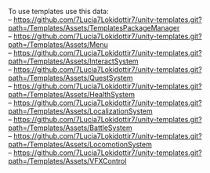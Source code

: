 To use templates use this data: <br>
– https://github.com/7Lucia7Lokidottir7/unity-templates.git?path=/Templates/Assets/TemplatesPackageManager <br>
– https://github.com/7Lucia7Lokidottir7/unity-templates.git?path=/Templates/Assets/Menu <br>
– https://github.com/7Lucia7Lokidottir7/unity-templates.git?path=/Templates/Assets/InteractSystem <br>
– https://github.com/7Lucia7Lokidottir7/unity-templates.git?path=/Templates/Assets/QuestSystem <br>
– https://github.com/7Lucia7Lokidottir7/unity-templates.git?path=/Templates/Assets/HealthSystem <br>
– https://github.com/7Lucia7Lokidottir7/unity-templates.git?path=/Templates/Assets/LocalizationSystem <br>
– https://github.com/7Lucia7Lokidottir7/unity-templates.git?path=/Templates/Assets/BattleSystem <br>
– https://github.com/7Lucia7Lokidottir7/unity-templates.git?path=/Templates/Assets/LocomotionSystem <br>
– https://github.com/7Lucia7Lokidottir7/unity-templates.git?path=/Templates/Assets/VFXControl
